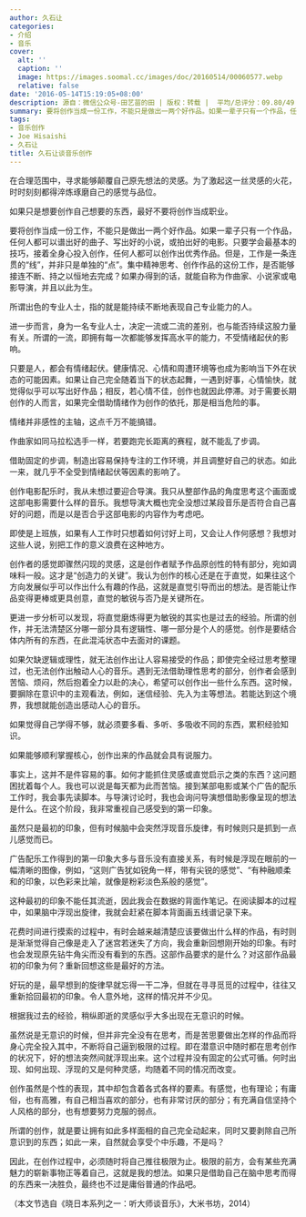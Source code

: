 ```yaml
---
author: 久石让
categories:
- 介绍
- 音乐
cover:
  alt: ''
  caption: ''
  image: https://images.soomal.cc/images/doc/20160514/00060577.webp
  relative: false
date: '2016-05-14T15:19:05+08:00'
description: 源自：微信公众号-田艺苗的田 | 版权：转载 |  平均/总评分：09.80/49
summary: 要将创作当成一份工作，不能只是做出一两个好作品。如果一辈子只有一个作品，任何人都可以谱出好的曲子、写出好的小说，或拍出好的电影。只要学会最基本的技巧，接着全身心投入创作，任何人都可以创作出优秀作品。但是，工作是一条连贯的“线”，并非只是单独的“点”……
tags:
- 音乐创作
- Joe Hisaishi
- 久石让
title: 久石让谈音乐创作
---
```


在合理范围中，寻求能够颠覆自己原先想法的灵感。为了激起这一丝灵感的火花，时时刻刻都得淬炼琢磨自己的感觉与品位。

如果只是想要创作自己想要的东西，最好不要将创作当成职业。

要将创作当成一份工作，不能只是做出一两个好作品。如果一辈子只有一个作品，任何人都可以谱出好的曲子、写出好的小说，或拍出好的电影。只要学会最基本的技巧，接着全身心投入创作，任何人都可以创作出优秀作品。但是，工作是一条连贯的“线”，并非只是单独的“点”。集中精神思考、创作作品的这份工作，是否能够接连不断、持之以恒地去完成？如果办得到的话，就能自称为作曲家、小说家或电影导演，并且以此为生。

所谓出色的专业人士，指的就是能持续不断地表现自己专业能力的人。

进一步而言，身为一名专业人士，决定一流或二流的差别，也与能否持续这股力量有关。所谓的一流，即拥有每一次都能够发挥高水平的能力，不受情绪起伏的影响。

只要是人，都会有情绪起伏。健康情况、心情和周遭环境等也成为影响当下外在状态的可能因素。如果让自己完全随着当下的状态起舞，一遇到好事，心情愉快，就觉得似乎可以写出好作品；相反，若心情不佳，创作也就因此停滞。对于需要长期创作的人而言，如果完全借助情绪作为创作的依托，那是相当危险的事。

情绪并非感性的主轴，这点千万不能搞错。

作曲家如同马拉松选手一样，若要跑完长距离的赛程，就不能乱了步调。

借助固定的步调，制造出容易保持专注的工作环境，并且调整好自己的状态。如此一来，就几乎不全受到情绪起伏等因素的影响了。

创作电影配乐时，我从未想过要迎合导演。我只从整部作品的角度思考这个画面或这部电影需要什么样的音乐。我想导演大概也完全没想过某段音乐是否符合自己喜好的问题，而是以是否合乎这部电影的内容作为考虑吧。

即使是上班族，如果有人工作时只想着如何讨好上司，又会让人作何感想？我想对这些人说，别把工作的意义浪费在这种地方。

创作者的感觉即骤然闪现的灵感，这是创作者赋予作品原创性的特有部分，宛如调味料一般。这才是“创造力的关键”。我认为创作的核心还是在于直觉，如果往这个方向发展似乎可以作出什么有趣的作品，这就是直觉引导而出的想法。是否能让作品变得更棒或更具创意，直觉的敏锐与否乃是关键所在。

更进一步分析可以发现，将直觉磨炼得更为敏锐的其实也是过去的经验。所谓的创作，并无法清楚区分哪一部分具有逻辑性、哪一部分是个人的感觉。创作是要结合体内所有的东西，在此混沌状态中去面对的课题。

如果欠缺逻辑或理性，就无法创作出让人容易接受的作品；即使完全经过思考整理过，也无法创作出触动人心的音乐。遇到无法借助理性思考的部分，创作者会感到苦恼、烦闷，然后抱着全力以赴的决心，希望可以创作出一些什么东西。这时候，要摒除在意识中的主观看法，例如，迷信经验、先入为主等想法。若能达到这个境界，我想就能创造出感动人心的音乐。

如果觉得自己学得不够，就必须要多看、多听、多吸收不同的东西，累积经验知识。

如果能够顺利掌握核心，创作出来的作品就会具有说服力。

事实上，这并不是件容易的事。如何才能抓住灵感或直觉启示之类的东西？这问题困扰着每个人。我也可以说是每天都为此而苦恼。接到某部电影或某个广告的配乐工作时，我会事先读脚本。与导演讨论时，我也会询问导演想借助影像呈现的想法是什么。在这个阶段，我非常重视自己感受到的第一印象。

虽然只是最初的印象，但有时候脑中会突然浮现音乐旋律，有时候则只是抓到一点儿感觉而已。

广告配乐工作得到的第一印象大多与音乐没有直接关系，有时候是浮现在眼前的一幅清晰的图像，例如，“这则广告犹如锐角一样，带有尖锐的感觉”、“有种融顺柔和的印象，以色彩来比喻，就像是粉彩淡色系般的感觉”。

这种最初的印象不能任其流逝，因此我会在数据的背面作笔记。在阅读脚本的过程中，如果脑中浮现出旋律，我就会赶紧在脚本背面画五线谱记录下来。

花费时间进行摸索的过程中，有时会越来越清楚应该要做出什么样的作品，有时则是渐渐觉得自己像是走入了迷宫若迷失了方向，我会重新回想刚开始的印象。有时也会发现原先钻牛角尖而没有看到的东西。这部作品要求的是什么？对这部作品最初的印象为何？重新回想这些是最好的方法。

好玩的是，最早想到的旋律早就忘得一干二净，但就在寻寻觅觅的过程中，往往又重新拾回最初的印象。令人意外地，这样的情况并不少见。

根据我过去的经验，稍纵即逝的灵感似乎大多出现在无意识的时候。

虽然说是无意识的时候，但并非完全没有在思考，而是苦思要做出怎样的作品而将身心完全投入其中，不断将自己逼到极限的过程。即在潜意识中随时都在思考创作的状况下，好的想法突然间就浮现出来。这个过程并没有固定的公式可循。何时出现、如何出现、浮现的又是何种灵感，均随着不同的情况而改变。

创作虽然是个性的表现，其中却包含着各式各样的要素。有感觉，也有理论；有庸俗，也有高雅，有自己相当喜欢的部分，也有非常讨厌的部分；有充满自信坚持个人风格的部分，也有想要努力克服的弱点。

所谓的创作，就是要让拥有如此多样面相的自己完全动起来，同时又要剥除自己所意识到的东西；如此一来，自然就会享受个中乐趣，不是吗？

因此，在创作过程中，必须随时将自己推往极限为止。极限的前方，会有某些充满魅力的崭新事物正等着自己，这就是我的想法。如果只是借助自己在脑中思考而得的东西来一决胜负，最终也不过是庸俗普通的作品吧。

（本文节选自《晓日本系列之一：听大师谈音乐》，大米书坊，2014）